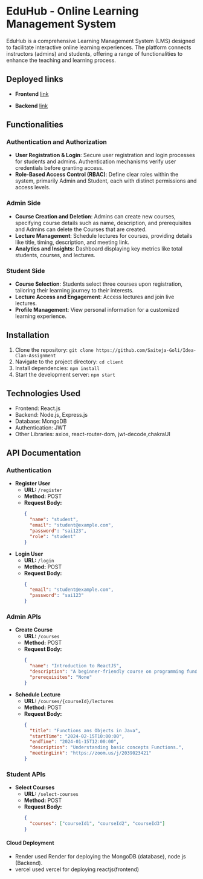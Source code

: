 # EduHub - Online Learning Management System

EduHub is a comprehensive Learning Management System (LMS) designed to facilitate interactive online learning experiences. The platform connects instructors (admins) and students, offering a range of functionalities to enhance the teaching and learning process.

## Deployed links
  - **Frontend**
[link](https://idea-clan-frontend-a8qmsqk7l-srinivasgokarla.vercel.app/)

  - **Backend**
[link](https://idea-clan-backend-1.onrender.com/)

## Functionalities
### Authentication and Authorization

- **User Registration & Login**: Secure user registration and login processes for students and admins. Authentication mechanisms verify user credentials before granting access.
- **Role-Based Access Control (RBAC)**: Define clear roles within the system, primarily Admin and Student, each with distinct permissions and access levels.

### Admin Side

- **Course Creation and Deletion**: Admins can create new courses, specifying course details such as name, description, and prerequisites and Admins can delete the Courses that are created.
- **Lecture Management**: Schedule lectures for courses, providing details like title, timing, description, and meeting link.
- **Analytics and Insights**: Dashboard displaying key metrics like total students, courses, and lectures.

### Student Side

- **Course Selection**: Students select three courses upon registration, tailoring their learning journey to their interests.
- **Lecture Access and Engagement**: Access lectures and join live lectures.
- **Profile Management**: View personal information for a customized learning experience.

## Installation

1. Clone the repository: `git clone https://github.com/Saiteja-Goli/Idea-Clan-Assignment`
2. Navigate to the project directory: `cd client`
3. Install dependencies: `npm install`
4. Start the development server: `npm start`

## Technologies Used

- Frontend: React.js
- Backend: Node.js, Express.js
- Database: MongoDB
- Authentication: JWT
- Other Libraries: axios, react-router-dom, jwt-decode,chakraUI

## API Documentation

### Authentication

- **Register User**
  - **URL:** `/register`
  - **Method:** POST
  - **Request Body:**
    ```json
    {
      "name": "student",
      "email": "student@example.com",
      "password": "sai123",
      "role": "student"
    }
    ```
- **Login User**
  - **URL:** `/login`
  - **Method:** POST
  - **Request Body:**
    ```json
    {
      "email": "student@example.com",
      "password": "sai123"
    }
    ```

### Admin APIs

- **Create Course**
  - **URL:** `/courses`
  - **Method:** POST
  - **Request Body:**
    ```json
    {
      "name": "Introduction to ReactJS",
      "description": "A beginner-friendly course on programming fundamentals.",
      "prerequisites": "None"
    }
    ```
- **Schedule Lecture**
  - **URL:** `/courses/{courseId}/lectures`
  - **Method:** POST
  - **Request Body:**
    ```json
    {
      "title": "Functions ans Objects in Java",
      "startTime": "2024-02-15T10:00:00",
      "endTime": "2024-01-15T12:00:00",
      "description": "Understanding basic concepts Functions.",
      "meetingLink": "https://zoom.us/j/2039023421"
    }
    ```

### Student APIs

- **Select Courses**
  - **URL:** `/select-courses`
  - **Method:** POST
  - **Request Body:**
    ```json
    {
      "courses": ["courseId1", "courseId2", "courseId3"]
    }
    ```

#### Cloud Deployment

- Render
used Render for deploying the MongoDB (database), node js (Backend).
- vercel 
used vercel for deploying reactjs(frontend)


